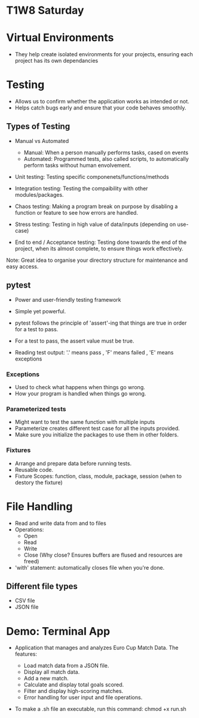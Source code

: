 # T1W8 Saturday

# Virtual Environments
- They help create isolated environments for your projects, ensuring each project has its own dependancies

# Testing
- Allows us to confirm whether the application works as intended or not.
- Helps catch bugs early and ensure that your code behaves smoothly.

## Types of Testing
- Manual vs Automated
    - Manual: When a person manually performs tasks, cased on events
    - Automated: Programmed tests, also called scripts, to automatically perform tasks without human envolvement.

- Unit testing: Testing specific componenets/functions/methods
- Integration testing: Testing the compaibility with other modules/packages.
- Chaos testing: Making a program break on purpose by disabling a function or feature to see how errors are handled.
- Stress testing: Testing in high value of data/inputs (depending on use-case)
- End to end / Acceptance testing: Testing done towards the end of the project, when its almost complete, to ensure things work effectively.

Note: Great idea to organise your directory structure for maintenance and easy access.

## pytest
- Power and user-friendly testing framework
- Simple yet powerful.
- pytest follows the principle of 'assert'-ing that things are true in order for a test to pass.
- For a test to pass, the assert value must be true.

- Reading test output: '.' means pass , 'F' means failed , 'E' means exceptions

### Exceptions
- Used to check what happens when things go wrong.
- How your program is handled when things go wrong.

### Parameterized tests
- Might want to test the same function with multiple inputs
- Parameterize creates different test case for all the inputs provided.
- Make sure you initialize the packages to use them in other folders.

### Fixtures
- Arrange and prepare data before running tests.
- Reusable code.
- Fixture Scopes: function, class, module, package, session (when to destory the fixture)

# File Handling
- Read and write data from and to files
- Operations:
    - Open
    - Read
    - Write
    - Close (Why close? Ensures buffers are flused and resources are freed)
- 'with' statement: automatically closes file when you're done.

## Different file types
- CSV file
- JSON file

# Demo: Terminal App
- Application that manages and analyzes Euro Cup Match Data. The features:
    - Load match data from a JSON file.
    - Display all match data.
    - Add a new match.
    - Calculate and display total goals scored.
    - Filter and display high-scoring matches.
    - Error handling for user input and file operations.

- To make a .sh file an executable, run this command: chmod +x run.sh